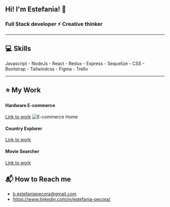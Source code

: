 
## Hi! I'm Estefania! :rocket:

### Full Stack developer :zap: Creative thinker
- - -
## :computer: Skills
Javascript - NodeJs - React - Redux - Express - Sequelize - CSS - Bootstrap - Tailwindcss - Figma - Trello
- - -
## :star: My Work

#### Hardware E-commerce
[Link to work](https://e-commerce-copy.vercel.app)
![E-commerce Home](https://user-images.githubusercontent.com/77625247/127784466-a965fbc8-ff72-41ba-a93c-d49238223763.png)

#### Country Explorer
[Link to work](https://github.com/estePecora/Countries-App)

#### Movie Searcher
[Link to work](https://github.com/estePecora/MovieSearcher)


## :mailbox_with_mail: How to Reach me
- b.estefaniapecora@gmail.com
- https://www.linkedin.com/in/estefania-pecora/






